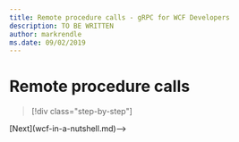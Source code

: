 ```yaml
---
title: Remote procedure calls - gRPC for WCF Developers
description: TO BE WRITTEN
author: markrendle
ms.date: 09/02/2019
---
```


# Remote procedure calls

>[!div class="step-by-step"]
<!-->[Next](wcf-in-a-nutshell.md)-->
